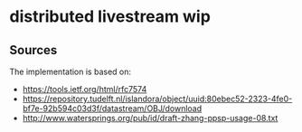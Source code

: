 # distributed livestream wip

## Sources

The implementation is based on:

* https://tools.ietf.org/html/rfc7574
* https://repository.tudelft.nl/islandora/object/uuid:80ebec52-2323-4fe0-bf7e-92b594c03d3f/datastream/OBJ/download
* http://www.watersprings.org/pub/id/draft-zhang-ppsp-usage-08.txt
